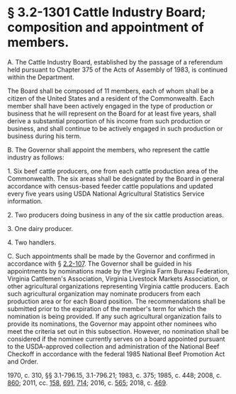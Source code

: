 # § 3.2-1301 Cattle Industry Board; composition and appointment of members.

<p>A. The Cattle Industry Board, established by the passage of a referendum held pursuant to Chapter 375 of the Acts of Assembly of 1983, is continued within the Department.</p><p>The Board shall be composed of 11 members, each of whom shall be a citizen of the United States and a resident of the Commonwealth. Each member shall have been actively engaged in the type of production or business that he will represent on the Board for at least five years, shall derive a substantial proportion of his income from such production or business, and shall continue to be actively engaged in such production or business during his term.</p><p>B. The Governor shall appoint the members, who represent the cattle industry as follows:</p><p>1. Six beef cattle producers, one from each cattle production area of the Commonwealth. The six areas shall be designated by the Board in general accordance with census-based feeder cattle populations and updated every five years using USDA National Agricultural Statistics Service information.</p><p>2. Two producers doing business in any of the six cattle production areas.</p><p>3. One dairy producer.</p><p>4. Two handlers.</p><p>C. Such appointments shall be made by the Governor and confirmed in accordance with § <a href='/vacode/2.2-107/'>2.2-107</a>. The Governor shall be guided in his appointments by nominations made by the Virginia Farm Bureau Federation, Virginia Cattlemen's Association, Virginia Livestock Markets Association, or other agricultural organizations representing Virginia cattle producers. Each such agricultural organization may nominate producers from each production area or for each Board position. The recommendations shall be submitted prior to the expiration of the member's term for which the nomination is being provided. If any such agricultural organization fails to provide its nominations, the Governor may appoint other nominees who meet the criteria set out in this subsection. However, no nomination shall be considered if the nominee currently serves on a board appointed pursuant to the USDA-approved collection and administration of the National Beef Checkoff in accordance with the federal 1985 National Beef Promotion Act and Order.</p><p>1970, c. 310, §§ 3.1-796.15, 3.1-796.21; 1983, c. 375; 1985, c. 448; 2008, c. <a href='http://lis.virginia.gov/cgi-bin/legp604.exe?081+ful+CHAP0860'>860</a>; 2011, cc. <a href='http://lis.virginia.gov/cgi-bin/legp604.exe?111+ful+CHAP0158'>158</a>, <a href='http://lis.virginia.gov/cgi-bin/legp604.exe?111+ful+CHAP0691'>691</a>, <a href='http://lis.virginia.gov/cgi-bin/legp604.exe?111+ful+CHAP0714'>714</a>; 2016, c. <a href='http://lis.virginia.gov/cgi-bin/legp604.exe?161+ful+CHAP0565'>565</a>; 2018, c. <a href='http://lis.virginia.gov/cgi-bin/legp604.exe?181+ful+CHAP0469'>469</a>.</p>